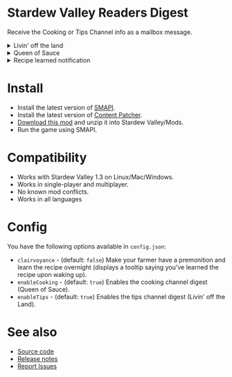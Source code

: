 # Stardew Valley Readers Digest

Receive the Cooking or Tips Channel info as a mailbox message.

<details>
 <summary>Livin' off the land</summary>
 
 ![](screenshots/tip.png)
</details>

<details>
 <summary>Queen of Sauce</summary>
 
 ![](screenshots/recipe.png)
</details>

<details>
 <summary>Recipe learned notification</summary>
 
 ![](screenshots/recipe-learned.png)
</details>

# Install

+ Install the latest version of [SMAPI](https://smapi.io/).
+ Install the latest version of [Content Patcher](https://www.nexusmods.com/stardewvalley/mods/1915).
+ [Download this mod](https://github.com/remybach/stardew-valley-readersdigest/releases) and unzip it into Stardew Valley/Mods.
+ Run the game using SMAPI.

# Compatibility

+ Works with Stardew Valley 1.3 on Linux/Mac/Windows.
+ Works in single-player and multiplayer.
+ No known mod conflicts.
+ Works in all languages

# Config

You have the following options available in `config.json`:

+ `clairvoyance` - (default: `false`) Make your farmer have a premonition and learn the recipe overnight (displays a tooltip saying you've learned the recipe upon waking up).
+ `enableCooking` - (default: `true`) Enables the cooking channel digest (Queen of Sauce).
+ `enableTips` - (default: `true`) Enables the tips channel digest (Livin' off the Land).

# See also

+ [Source code](https://github.com/remybach/stardew-valley-readersdigest)
+ [Release notes](https://github.com/remybach/stardew-valley-readersdigest/releases)
+ [Report Issues](https://github.com/remybach/stardew-valley-readersdigest/issues)
